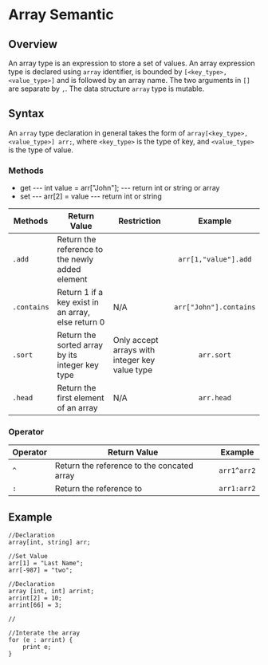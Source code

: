 # Array Semantic

## Overview

An array type is an expression to store a set of values. 
An array expression type is declared using `array` identifier, is bounded by `[<key_type>,<value_type>]` and is followed by an array name. The two arguments in `[]` are separate by `,`. The data structure `array` type is mutable.

## Syntax

An `array` type declaration in general takes the form of `array[<key_type>, <value_type>] arr;`, where `<key_type>` is the type of key, and `<value_type>` is the type of value.

### Methods
* get --- int value = arr["John"]; --- return int or string or array
* set --- arr[2] = value --- return int or string

| Methods     | Return Value        | Restriction    |Example       |
| -------------| -------------- | -------------- | :-------------:   |
| `.add` | Return the reference to the newly added element   | | `arr[1,"value"].add`        |
| `.contains` | Return 1 if a key exist in an array, else return 0|N/A| `arr["John"].contains`    |
| `.sort`         | Return the sorted array by its integer key type | Only accept arrays with integer key value type  | `arr.sort`        |
| `.head`          | Return the first element of an array  | N/A | `arr.head`          |

### Operator 

| Operator     | Return Value   |Example       |
| -------------| -------------- | :-------------: |
| `^` | Return the reference to the concated array| `arr1^arr2`    |
| `:` | Return the reference to   | `arr1:arr2`        |

## Example

```
//Declaration
array[int, string] arr;

//Set Value
arr[1] = "Last Name";
arr[-987] = "two";

//Declaration 
array [int, int] arrint;
arrint[2] = 10;
arrint[66] = 3;

//

//Interate the array
for (e : arrint) {
	print e;
}
```
